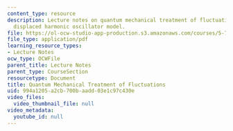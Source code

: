 ```yaml
---
content_type: resource
description: Lecture notes on quantum mechanical treatment of fluctuations and the
  displaced harmonic oscillator model.
file: https://ol-ocw-studio-app-production.s3.amazonaws.com/courses/5-74-introductory-quantum-mechanics-ii-spring-2009/994a1205a2cb700baadd03e1c97c430e_MIT5_74s09_lec10.pdf
file_type: application/pdf
learning_resource_types:
- Lecture Notes
ocw_type: OCWFile
parent_title: Lecture Notes
parent_type: CourseSection
resourcetype: Document
title: Quantum Mechanical Treatment of Fluctuations
uid: 994a1205-a2cb-700b-aadd-03e1c97c430e
video_files:
  video_thumbnail_file: null
video_metadata:
  youtube_id: null
---
```


